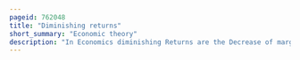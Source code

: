 ```yaml
---
pageid: 762048
title: "Diminishing returns"
short_summary: "Economic theory"
description: "In Economics diminishing Returns are the Decrease of marginal Output of a Production Process as the Amount of a single Factor of Production is incrementally increased with all other Factors of Production equal. The Law of diminishing Returns States that in productive Processes increasing a Factor of Production by one Unit while maintaining all other Production Factors constant will at some Point produce a lower Unit of Output per incremental Unit of Input. The Law of diminishing Returns does not cause a Decrease in overall Production Capabilities it defines a Point on a Production Curve whereby the Production of an additional Unit of Output will result in a Loss and is known as negative Returns. Under diminishing Returns Output remains positive but Productivity and Efficiency Decrease."
---
```

